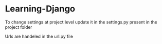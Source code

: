 # Learning-Django

To change settings at project level update it in the settings.py present in the project folder

Urls are handeled in the url.py file
